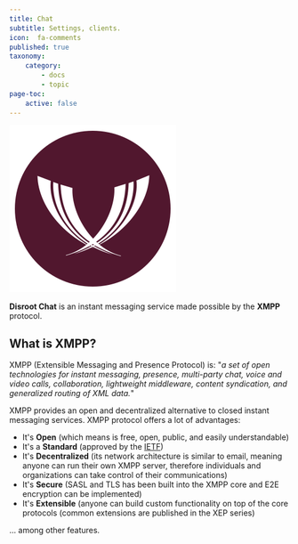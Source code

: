 ```yaml
---
title: Chat
subtitle: Settings, clients.
icon:  fa-comments
published: true
taxonomy:
    category:
        - docs
        - topic
page-toc:
    active: false
---
```


![](chat.png)


**Disroot Chat** is an instant messaging service made possible by the **XMPP** protocol.

## What is XMPP?
XMPP (Extensible Messaging and Presence Protocol) is: "*a set of open technologies for instant messaging, presence, multi-party chat, voice and video calls, collaboration, lightweight middleware, content syndication, and generalized routing of XML data.*"

XMPP provides an open and decentralized alternative to closed instant messaging services. XMPP protocol offers a lot of advantages:

* It's **Open** (which means is free, open, public, and easily understandable)
* It's a **Standard** (approved by the [IETF](http://www.ietf.org/))
* It's **Decentralized** (its network architecture is similar to email, meaning anyone can run their own XMPP server, therefore individuals and organizations can take control of their communications)
* It's **Secure** (SASL and TLS has been built into the XMPP core and E2E encryption can be implemented)
* It's **Extensible** (anyone can build custom functionality on top of the core protocols (common extensions are published in the XEP series)

... among other features.
